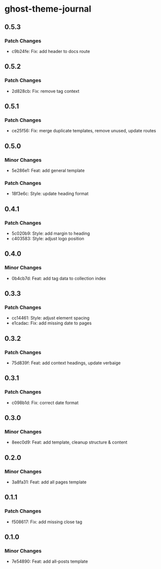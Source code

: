 # ghost-theme-journal

## 0.5.3

### Patch Changes

- c9b24fe: Fix: add header to docs route

## 0.5.2

### Patch Changes

- 2d828cb: Fix: remove tag context

## 0.5.1

### Patch Changes

- ce25f56: Fix: merge duplicate templates, remove unused, update routes

## 0.5.0

### Minor Changes

- 5e286e1: Feat: add general template

### Patch Changes

- 18f3e6c: Style: update heading format

## 0.4.1

### Patch Changes

- 5c020b9: Style: add margin to heading
- c403583: Style: adjust logo position

## 0.4.0

### Minor Changes

- 0b4cb7d: Feat: add tag data to collection index

## 0.3.3

### Patch Changes

- cc14461: Style: adjust element spacing
- e1cadac: Fix: add missing date to pages

## 0.3.2

### Patch Changes

- 75d839f: Feat: add context headings, update verbaige

## 0.3.1

### Patch Changes

- c098b1d: Fix: correct date format

## 0.3.0

### Minor Changes

- 8eec0d9: Feat: add template, cleanup structure & content

## 0.2.0

### Minor Changes

- 3a8fa31: Feat: add all pages template

## 0.1.1

### Patch Changes

- f508617: Fix: add missing close tag

## 0.1.0

### Minor Changes

- 7e54890: Feat: add all-posts template
